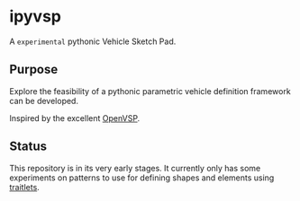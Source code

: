 # ipyvsp
A `experimental` pythonic Vehicle Sketch Pad.

## Purpose
Explore the feasibility of a pythonic parametric vehicle definition framework can be developed.

Inspired by the excellent [OpenVSP](http://openvsp.org/).

## Status
This repository is in its very early stages.  It currently only has some experiments on patterns to use for defining shapes and elements using [traitlets](https://github.com/ipython/traitlets).
